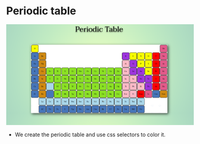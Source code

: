 # Periodic table
![](./preview.png)
- We create the periodic table and use css selectors to color it.

